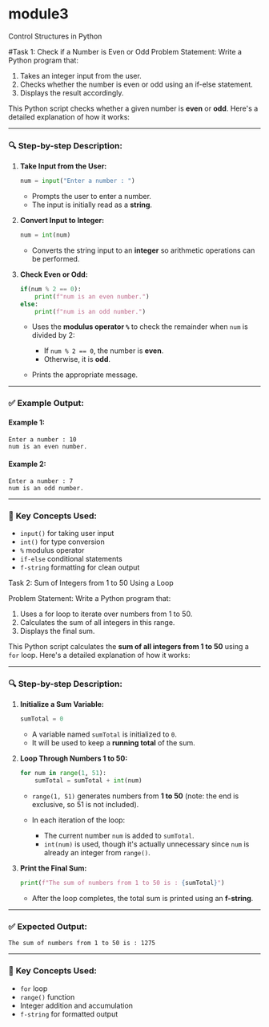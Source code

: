 # module3
Control Structures in Python

#Task 1: Check if a Number is Even or Odd
Problem Statement:  Write a Python program that:
1. 	Takes an integer input from the user.
2. 	Checks whether the number is even or odd using an if-else statement.
3. 	Displays the result accordingly.

This Python script checks whether a given number is **even** or **odd**. Here's a detailed explanation of how it works:

---

### 🔍 **Step-by-step Description:**

1. **Take Input from the User:**

   ```python
   num = input("Enter a number : ")
   ```

   * Prompts the user to enter a number.
   * The input is initially read as a **string**.

2. **Convert Input to Integer:**

   ```python
   num = int(num)
   ```

   * Converts the string input to an **integer** so arithmetic operations can be performed.

3. **Check Even or Odd:**

   ```python
   if(num % 2 == 0):
       print(f"num is an even number.")
   else:
       print(f"num is an odd number.")
   ```

   * Uses the **modulus operator `%`** to check the remainder when `num` is divided by 2:

     * If `num % 2 == 0`, the number is **even**.
     * Otherwise, it is **odd**.
   * Prints the appropriate message.

---

### ✅ **Example Output:**

#### Example 1:

```
Enter a number : 10
num is an even number.
```

#### Example 2:

```
Enter a number : 7
num is an odd number.
```

---

### 🧠 **Key Concepts Used:**

* `input()` for taking user input
* `int()` for type conversion
* `%` modulus operator
* `if-else` conditional statements
* `f-string` formatting for clean output



Task 2: Sum of Integers from 1 to 50 Using a Loop
 
Problem Statement: Write a Python program that:
1.   Uses a for loop to iterate over numbers from 1 to 50.
2.   Calculates the sum of all integers in this range.
3.   Displays the final sum.


This Python script calculates the **sum of all integers from 1 to 50** using a `for` loop. Here's a detailed explanation of how it works:

---

### 🔍 **Step-by-step Description:**

1. **Initialize a Sum Variable:**

   ```python
   sumTotal = 0
   ```

   * A variable named `sumTotal` is initialized to `0`.
   * It will be used to keep a **running total** of the sum.

2. **Loop Through Numbers 1 to 50:**

   ```python
   for num in range(1, 51):
       sumTotal = sumTotal + int(num)
   ```

   * `range(1, 51)` generates numbers from **1 to 50** (note: the end is exclusive, so 51 is not included).
   * In each iteration of the loop:

     * The current number `num` is added to `sumTotal`.
     * `int(num)` is used, though it's actually unnecessary since `num` is already an integer from `range()`.

3. **Print the Final Sum:**

   ```python
   print(f"The sum of numbers from 1 to 50 is : {sumTotal}")
   ```

   * After the loop completes, the total sum is printed using an **f-string**.

---

### ✅ **Expected Output:**

```
The sum of numbers from 1 to 50 is : 1275
```

---

### 🧠 **Key Concepts Used:**

* `for` loop
* `range()` function
* Integer addition and accumulation
* `f-string` for formatted output


